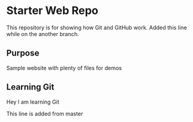 # Starter Web Repo

This repository is for showing how Git and GitHub work. Added this line while on the
another branch.

## Purpose

Sample website with plenty of files for demos

## Learning Git

Hey I am learning Git

This line is added from master